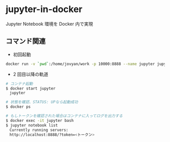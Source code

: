 # jupyter-in-docker

Jupyter Notebook 環境を Docker 内で実現

## コマンド関連

- 初回起動

```bash
docker run -v `pwd`:/home/jovyan/work -p 10000:8888 --name jupyter jupyter/scipy-notebook
```

- 2 回目以降の軌道

```bash
# コンテナ起動
$ docker start jupyter
　jupyter

# 状態を確認、STATUS: UPなら起動成功
$ docker ps

# もしトークンを確認された場合はコンテナに入ってログを出力する
$ docker exec -it jupyter bash
$ jupyter notebook list
　Currently running servers:
　http://localhost:8888/?token=<トークン>
```
